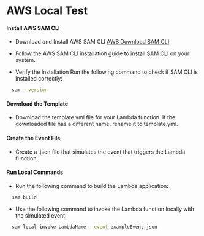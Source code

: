 # AWS Local Test

#### Install AWS SAM CLI

- Download and Install AWS SAM CLI [AWS Download SAM CLI](https://docs.aws.amazon.com/serverless-application-model/latest/developerguide/install-sam-cli.html)
- Follow the AWS SAM CLI installation guide to install SAM CLI on your system.

- Verify the Installation
Run the following command to check if SAM CLI is installed correctly:
```bash
  sam --version
```

#### Download the Template

- Download the template.yml file for your Lambda function. If the downloaded file has a different name, rename it to template.yml.

#### Create the Event File

- Create a .json file that simulates the event that triggers the Lambda function.

#### Run Local Commands
- Run the following command to build the Lambda application:
```bash
  sam build
```
- Use the following command to invoke the Lambda function locally with the simulated event:
```bash
  sam local invoke LambdaName --event exampleEvent.json
```
